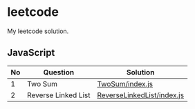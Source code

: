 # leetcode

My leetcode solution.

## JavaScript

|No|Question|Solution|
|---|---|---|
|1|Two Sum|[TwoSum/index.js](./JavaScript/TwoSum/index.js)|
|2|Reverse Linked List|[ReverseLinkedList/index.js](./JavaScript/ReverseLinkedList/index.js)|
